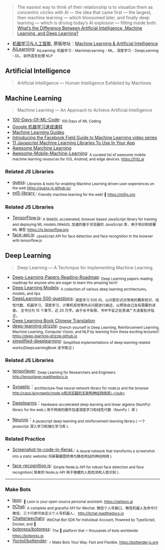 > The easiest way to think of their relationship is to visualize them as concentric circles with AI — the idea that came first — the largest, then machine learning — which blossomed later, and finally deep learning — which is driving today’s AI explosion — fitting inside both. [What’s the Difference Between Artificial Intelligence, Machine Learning, and Deep Learning?](https://blogs.nvidia.com/blog/2016/07/29/whats-difference-artificial-intelligence-machine-learning-deep-learning-ai/)

- [机器学习与人工智能](https://www.bilibili.com/video/av20922906), 原版地址：[Machine Learning & Artificial Intelligence](https://www.youtube.com/watch?v=z-EtmaFJieY)
- [AiLearning](https://github.com/apachecn/AiLearning): <sub>AiLearning: 机器学习 - MachineLearning - ML、深度学习 - DeepLearning - DL、自然语言处理 NLP</sub>

## **Artificial Intelligence**

> Artificial Intelligence — Human Intelligence Exhibited by Machines

## **Machine Learning**

> Machine Learning — An Approach to Achieve Artificial Intelligence

- [100-Days-Of-ML-Code](https://github.com/Avik-Jain/100-Days-Of-ML-Code): <sub>100 Days of ML Coding</sub>
- [Google 机器学习速成课程](https://developers.google.com/machine-learning/crash-course/)
- [Machine Learning Guides](https://developers.google.com/machine-learning/guides/)
- [Introducing the Facebook Field Guide to Machine Learning video series](https://research.fb.com/the-facebook-field-guide-to-machine-learning-video-series/)
- [11 Javascript Machine Learning Libraries To Use In Your App](https://blog.bitsrc.io/11-javascript-machine-learning-libraries-to-use-in-your-app-c49772cca46c)
- [Awesome Marchine Learning](https://github.com/shenwei356/awesome/blob/master/machine-learning.md)
- [Awesome-Mobile-Machine-Learning](https://github.com/fritzlabs/Awesome-Mobile-Machine-Learning): <sub>A curated list of awesome mobile machine learning resources for iOS, Android, and edge devices. https://fritz.ai </sub>

### Related JS Libraries

- [guess](https://github.com/guess-js/guess): <sub>Libraries & tools for enabling Machine Learning driven user-experiences on the web https://guess-js.github.io/</sub>
- [ml5-library ](https://github.com/ml5js/ml5-library): <sub>Friendly machine learning for the web! 🤖 https://ml5js.org</sub>

### Related JS Libraries

- [TensorFlow.js](https://github.com/tensorflow/tfjs): <sub>A WebGL accelerated, browser based JavaScript library for training and deploying ML models.(WebGL 加速的基于浏览器的 JavaScript 库，用于培训和部署 ML 模型 )https://js.tensorflow.org</sub>
- [face-api.js](https://github.com/justadudewhohacks/face-api.js): <sub>JavaScript API for face detection and face recognition in the browser with tensorflow.js</sub>

## **Deep Learning**

> Deep Learning — A Technique for Implementing Machine Learning.

- [Deep-Learning-Papers-Reading-Roadmap](https://github.com/floodsung/Deep-Learning-Papers-Reading-Roadmap): <sub>Deep Learning papers reading roadmap for anyone who are eager to learn this amazing tech!</sub>
- [Deep Learning Models](https://github.com/rasbt/deeplearning-models): <sub>A collection of various deep learning architectures, models, and tips</sub>
- [DeepLearning-500-questions](https://github.com/scutan90/DeepLearning-500-questions): <sub>深度学习 500 问，以问答形式对常用的概率知识、线性代数、机器学习、深度学习、计算机视觉等热点问题进行阐述，以帮助自己及有需要的读者。 全书分为 15 个章节，近 20 万字。由于水平有限，书中不妥之处恳请广大读者批评指正。</sub>
- [Deep Learning Book Chinese Translation](https://github.com/exacity/deeplearningbook-chinese)
- [deep-learning-drizzle](https://github.com/kmario23/deep-learning-drizzle): <sub>Drench yourself in Deep Learning, Reinforcement Learning, Machine Learning, Computer Vision, and NLP by learning from these exciting lectures!! https://deep-learning-drizzle.github.io</sub>
- [simplified-deeplearning](https://github.com/exacity/simplified-deeplearning): <sub>Simplified implementations of deep learning related works(DeepLearningBook 读书笔记 )</sub>

### Related JS Libraries

- [tensorlayer](https://github.com/tensorlayer/tensorlayer): <sub>Deep Learning for Researchers and Engineers http://tensorlayer.readthedocs.io</sub>

- [Synaptic](https://github.com/cazala/synaptic)：<sub>architecture-free neural network library for node.js and the browser http://caza.la/synaptic(node.js和浏览器的无架构神经网络库).</sub>

- [Deeplearnjs](https://github.com/PAIR-code/deeplearnjs)：<sub>Hardware-accelerated deep learning and linear algebra (NumPy) library for the web.( 用于网络的硬件加速深度学习和线性代数（NumPy ）库 )</sub>

- [Neurojs](https://github.com/janhuenermann/neurojs)：<sub>A javascript deep learning and reinforcement learning library.( 一个 javascript 深入学习和强化学习库 ).</sub>

### Related Practice

- [Screenshot-to-code-in-Keras ](https://github.com/emilwallner/Screenshot-to-code-in-Keras): <sub>A neural network that transforms a screenshot into a static website( 将屏幕截图转换为静态网站的神经网络 ).</sub>

- [face-recognition.js](https://github.com/justadudewhohacks/face-recognition.js): <sub>Simple Node.js API for robust face detection and face recognition( 简单的 Node.js API 用于强健的人脸检测和人脸识别 ).</sub>

---

### Make Bots

- [leon](https://github.com/leon-ai/leon): <sub>🧠 Leon is your open-source personal assistant. https://getleon.ai</sub>
- [ItChat](https://github.com/littlecodersh/ItChat): <sub>A complete and graceful API for Wechat. 微信个人号接口、微信机器人及命令行微信，三十行即可自定义个人号机器人。 http://itchat.readthedocs.io</sub>
- [Chatie/wechaty](https://github.com/Chatie/wechaty): <sub>WeChat Bot SDK for Individual Account, Powered by TypeScript, Docker, and 💖</sub>
- [botpress/botpress](https://github.com/botpress/botpress): <sub>The 🤖 platform that ⚡ thousands of bots worldwide https://botpress.io</sub>
- [Yoctol/bottender](https://github.com/Yoctol/bottender): <sub>⚡️ Make Bots Your Way. Fast and Flexible. https://bottender.js.org</sub>
